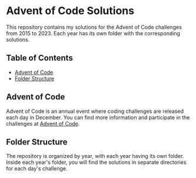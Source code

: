 # Advent of Code Solutions

This repository contains my solutions for the Advent of Code challenges from 2015 to 2023. Each year has its own folder with the corresponding solutions.

## Table of Contents

- [Advent of Code](#advent-of-code)
- [Folder Structure](#folder-structure)

## Advent of Code

Advent of Code is an annual event where coding challenges are released each day in December. You can find more information and participate in the challenges at [Advent of Code](https://adventofcode.com/).

## Folder Structure

The repository is organized by year, with each year having its own folder. Inside each year's folder, you will find the solutions in separate directories for each day's challenge.

